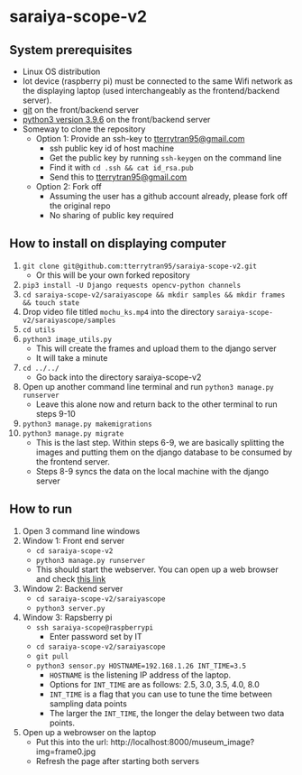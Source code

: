 # saraiya-scope-v2

## System prerequisites
- Linux OS distribution
- Iot device (raspberry pi) must be connected to the same Wifi network as the displaying laptop (used interchangeably as the frontend/backend server). 
- [git](https://git-scm.com/book/en/v2/Getting-Started-Installing-Git) on the front/backend server 
- [python3 version 3.9.6](https://www.python.org/downloads/) on the front/backend server
- Someway to clone the repository
    - Option 1: Provide an ssh-key to tterrytran95@gmail.com 
        - ssh public key id of host machine 
        - Get the public key by running ```ssh-keygen``` on the command line
        - Find it with ```cd .ssh && cat id_rsa.pub```
        - Send this to tterrytran95@gmail.com 
    - Option 2: Fork off 
        - Assuming the user has a github account already, please fork off the original repo
        - No sharing of public key required 

## How to install on displaying computer 
1. ```git clone git@github.com:tterrytran95/saraiya-scope-v2.git``` 
    - Or this will be your own forked repository
2. ```pip3 install -U Django requests opencv-python channels```
3. ```cd saraiya-scope-v2/saraiyascope && mkdir samples && mkdir frames && touch state```
4. Drop video file titled ```mochu_ks.mp4``` into the directory ```saraiya-scope-v2/saraiyascope/samples```
5. ```cd utils```
6. ```python3 image_utils.py```
    - This will create the frames and upload them to the django server 
    - It will take a minute
7. ```cd ../../```
    - Go back into the directory saraiya-scope-v2
8. Open up another command line terminal and run ```python3 manage.py runserver```
    - Leave this alone now and return back to the other terminal to run steps 9-10
9. ```python3 manage.py makemigrations```
10. ```python3 manage.py migrate```
    - This is the last step. Within steps 6-9, we are basically splitting the images and putting them on the django database to be consumed by the frontend server. 
    - Steps 8-9 syncs the data on the local machine with the django server 

## How to run 
1. Open 3 command line windows 
2. Window 1: Front end server
    - ```cd saraiya-scope-v2```
    - ```python3 manage.py runserver```
    - This should start the webserver. You can open up a web browser and check [this link](http://localhost:8000/museum_image?img=frame0.jpg)
3. Window 2: Backend server 
    - ```cd saraiya-scope-v2/saraiyascope```
    - ```python3 server.py```
4. Window 3: Rapsberry pi 
    - ```ssh saraiya-scope@raspberrypi``` 
        - Enter password set by IT 
    - ```cd saraiya-scope-v2/saraiyascope```
    - ```git pull``` 
    - ```python3 sensor.py HOSTNAME=192.168.1.26 INT_TIME=3.5```
        - ```HOSTNAME``` is the listening IP address of the laptop. 
        - Options for ```INT_TIME``` are as follows: 2.5, 3.0, 3.5, 4.0, 8.0
        - ```INT_TIME``` is a flag that you can use to tune the time between sampling data points 
        - The larger the ```INT_TIME```, the longer the delay between two data points. 
5. Open up a webrowser on the laptop
    - Put this into the url: http://localhost:8000/museum_image?img=frame0.jpg
    - Refresh the page after starting both servers 